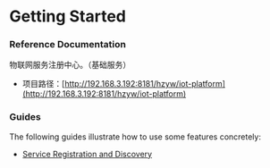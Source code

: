 # Getting Started

### Reference Documentation
物联网服务注册中心。（基础服务）

* 项目路径：[http://192.168.3.192:8181/hzyw/iot-platform](http://192.168.3.192:8181/hzyw/iot-platform)

### Guides
The following guides illustrate how to use some features concretely:

* [Service Registration and Discovery](https://spring.io/guides/gs/service-registration-and-discovery/)

